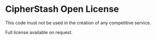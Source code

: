 # CipherStash Open License

This code must not be used in the creation of any competitive service.

Full license available on request.
